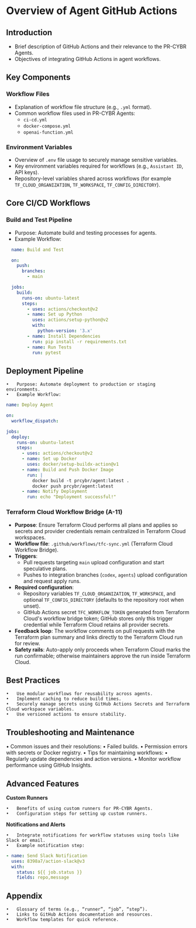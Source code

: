 # Overview of Agent GitHub Actions

<!--
Key Objectives for this Document:
1. Define the purpose and role of GitHub Actions in the PR-CYBR Agent ecosystem.
2. Provide a clear structure for implementing CI/CD workflows.
3. Offer examples and templates for common automation tasks.
4. Outline best practices for managing and maintaining GitHub Actions.
-->

## Introduction

- Brief description of GitHub Actions and their relevance to the PR-CYBR Agents.
- Objectives of integrating GitHub Actions in agent workflows.

## Key Components

### Workflow Files
- Explanation of workflow file structure (e.g., `.yml` format).
- Common workflow files used in PR-CYBR Agents:
  - `ci-cd.yml`
  - `docker-compose.yml`
  - `openai-function.yml`

### Environment Variables
- Overview of `.env` file usage to securely manage sensitive variables.
- Key environment variables required for workflows (e.g., `Assistant ID`, API keys).
- Repository-level variables shared across workflows (for example `TF_CLOUD_ORGANIZATION`, `TF_WORKSPACE`, `TF_CONFIG_DIRECTORY`).

## Core CI/CD Workflows

### Build and Test Pipeline
- Purpose: Automate build and testing processes for agents.
- Example Workflow:

```yaml
  name: Build and Test

  on:
    push:
      branches:
        - main

  jobs:
    build:
      runs-on: ubuntu-latest
      steps:
        - uses: actions/checkout@v2
        - name: Set up Python
          uses: actions/setup-python@v2
          with:
            python-version: '3.x'
        - name: Install Dependencies
          run: pip install -r requirements.txt
        - name: Run Tests
          run: pytest
```

## Deployment Pipeline

	•	Purpose: Automate deployment to production or staging environments.
	•	Example Workflow:

```yaml
name: Deploy Agent

on:
  workflow_dispatch:

jobs:
  deploy:
    runs-on: ubuntu-latest
    steps:
      - uses: actions/checkout@v2
      - name: Set up Docker
        uses: docker/setup-buildx-action@v1
      - name: Build and Push Docker Image
        run: |
          docker build -t prcybr/agent:latest .
          docker push prcybr/agent:latest
      - name: Notify Deployment
        run: echo "Deployment successful!"
```

### Terraform Cloud Workflow Bridge (A-11)

- **Purpose**: Ensure Terraform Cloud performs all plans and applies so secrets and provider credentials remain centralized in Terraform Cloud workspaces.
- **Workflow file**: `.github/workflows/tfc-sync.yml` (Terraform Cloud Workflow Bridge).
- **Triggers**:
  - Pull requests targeting `main` upload configuration and start speculative plans.
  - Pushes to integration branches (`codex`, `agents`) upload configuration and request apply runs.
- **Required configuration**:
  - Repository variables `TF_CLOUD_ORGANIZATION`, `TF_WORKSPACE`, and optional `TF_CONFIG_DIRECTORY` (defaults to the repository root when unset).
  - GitHub Actions secret `TFC_WORKFLOW_TOKEN` generated from Terraform Cloud's workflow bridge token; GitHub stores only this trigger credential while Terraform Cloud retains all provider secrets.
- **Feedback loop**: The workflow comments on pull requests with the Terraform plan summary and links directly to the Terraform Cloud run for review.
- **Safety rails**: Auto-apply only proceeds when Terraform Cloud marks the run confirmable; otherwise maintainers approve the run inside Terraform Cloud.

## Best Practices

	•	Use modular workflows for reusability across agents.
	•	Implement caching to reduce build times.
	•	Securely manage secrets using GitHub Actions Secrets and Terraform Cloud workspace variables.
	•	Use versioned actions to ensure stability.

## Troubleshooting and Maintenance

•	Common issues and their resolutions:
	•	Failed builds.
	•	Permission errors with secrets or Docker registry.
•	Tips for maintaining workflows:
	•	Regularly update dependencies and action versions.
	•	Monitor workflow performance using GitHub Insights.

## Advanced Features

**Custom Runners**

	•	Benefits of using custom runners for PR-CYBR Agents.
	•	Configuration steps for setting up custom runners.

**Notifications and Alerts**

	•	Integrate notifications for workflow statuses using tools like Slack or email.
	•	Example notification step:

```yaml
- name: Send Slack Notification
  uses: 8398a7/action-slack@v3
  with:
    status: ${{ job.status }}
    fields: repo,message
```

## Appendix

	•	Glossary of terms (e.g., “runner”, “job”, “step”).
	•	Links to GitHub Actions documentation and resources.
	•	Workflow templates for quick reference.
